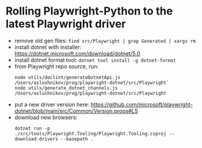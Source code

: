# Rolling Playwright-Python to the latest Playwright driver

* remove old gen files: `find src/Playwright | grep Generated | xargs rm`
* install dotnet with installer: https://dotnet.microsoft.com/download/dotnet/5.0
* install dotnet format tool: `dotnet tool install -g dotnet-format`
* from Playwright repo source, run:
    ```
    node utils/doclint/generateDotnetApi.js /Users/aslushnikov/prog/playwright-dotnet/src/Playwright`
    node utils/generate_dotnet_channels.js /Users/aslushnikov/prog/playwright-dotnet/src/Playwright
    ```
* put a new driver version here: https://github.com/microsoft/playwright-dotnet/blob/main/src/Common/Version.props#L5
* download new browsers:
    ```
    dotnet run -p ./src/tools/Playwright.Tooling/Playwright.Tooling.csproj -- download-drivers --basepath .
    ```

